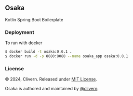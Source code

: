 ## Osaka

Kotlin Spring Boot Boilerplate


### Deployment

To run with docker

```bash
$ docker build -t osaka:0.0.1 .
$ docker run -d -p 8080:8080 --name osaka_app osaka:0.0.1
```


### License

© 2024, Clivern. Released under [MIT License](https://opensource.org/licenses/mit-license.php).

Osaka is authored and maintained by [@clivern](http://github.com/clivern).
